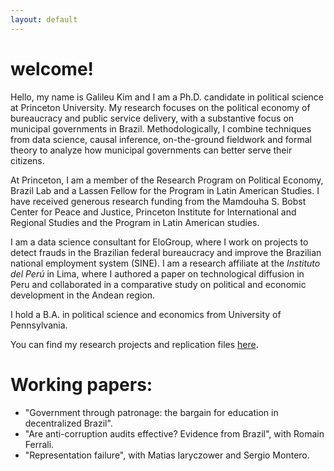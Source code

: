 ```yaml
---
layout: default
---
```


# welcome!

Hello, my name is Galileu Kim and I am a Ph.D. candidate in political science at Princeton University. My research focuses on the political economy of bureaucracy and public service delivery, with a substantive focus on municipal governments in Brazil. Methodologically, I combine techniques from data science, causal inference, on-the-ground fieldwork and formal theory to analyze how municipal governments can better serve their citizens.

At Princeton, I am a member of the Research Program on Political Economy, Brazil Lab and a Lassen Fellow for the Program in Latin American Studies. I have received generous research funding from the Mamdouha S. Bobst Center for Peace and Justice, Princeton Institute for International and Regional Studies and the Program in Latin American studies. 

I am a data science consultant for EloGroup, where I work on projects to detect frauds in the Brazilian federal bureaucracy and improve the Brazilian national employment system (SINE). I am a research affiliate at the *Instituto del Perú* in Lima, where I authored a paper on technological diffusion in Peru and collaborated in a comparative study on political and economic development in the Andean region.

I hold a B.A. in political science and economics from University of Pennsylvania.

You can find my research projects and replication files [here](https://github.com/galileukim).

# Working papers:

- "Government through patronage: the bargain for education in decentralized Brazil".
- "Are anti-corruption audits effective? Evidence from Brazil", with Romain Ferrali.
- "Representation failure", with Matias Iaryczower and Sergio Montero.